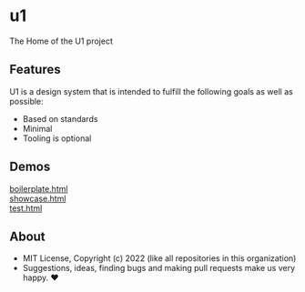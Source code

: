 # u1
The Home of the U1 project

## Features

U1 is a design system that is intended to fulfill the following goals as well as possible:

- Based on standards
- Minimal
- Tooling is optional

## Demos

[boilerplate.html](https://raw.githack.com/u1ui/u1/main/tests/boilerplate.html)  
[showcase.html](https://raw.githack.com/u1ui/u1/main/tests/showcase.html)  
[test.html](https://raw.githack.com/u1ui/u1/main/tests/test.html)  

## About

- MIT License, Copyright (c) 2022 <u1> (like all repositories in this organization) <br>
- Suggestions, ideas, finding bugs and making pull requests make us very happy. ♥

